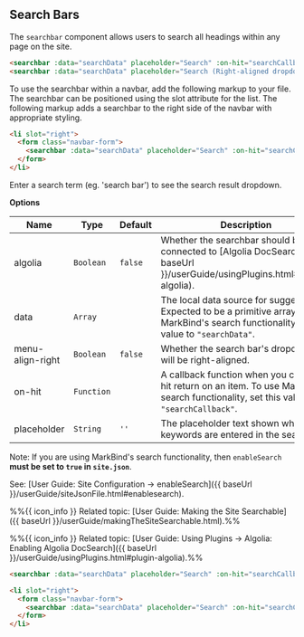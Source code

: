 ## Search Bars

The `searchbar` component allows users to search all headings within any page on the site.

<div id="body">

<include src="outputBox.md" boilerplate >
<variable name="code">

```html
<searchbar :data="searchData" placeholder="Search" :on-hit="searchCallback"></searchbar>
<searchbar :data="searchData" placeholder="Search (Right-aligned dropdown)" :on-hit="searchCallback" menu-align-right></searchbar>
```

To use the searchbar within a navbar, add the following markup to your file. The searchbar can be positioned using the slot attribute for the list. The following markup adds a searchbar to the right side of the navbar with appropriate styling.

```html
<li slot="right">
  <form class="navbar-form">
    <searchbar :data="searchData" placeholder="Search" :on-hit="searchCallback"></searchbar>
  </form>
</li>
```
</variable>
<variable id="output">

Enter a search term (eg. 'search bar') to see the search result dropdown.
<searchbar :data="searchData" placeholder="Search" :on-hit="searchCallback"></searchbar>
<br>
<searchbar :data="searchData" placeholder="Search (Right-aligned dropdown)" :on-hit="searchCallback" menu-align-right></searchbar>
</variable>
</include>

****Options****

Name | Type | Default | Description
---- | ---- | ------- | ------
algolia | `Boolean` | `false` | Whether the searchbar should be connected to [Algolia DocSearch]({{ baseUrl }}/userGuide/usingPlugins.html#plugin-algolia).
data | `Array` || The local data source for suggestions. Expected to be a primitive array. To use MarkBind's search functionality, set this value to `"searchData"`.
menu-align-right | `Boolean` | `false` | Whether the search bar's dropdown list will be right-aligned.
on-hit | `Function` || A callback function when you click or hit return on an item. To use MarkBind's search functionality, set this value to `"searchCallback"`.
placeholder | `String` | `''` | The placeholder text shown when no keywords are entered in the search bar.

<box type="warning">

Note: If you are using MarkBind's search functionality, then `enableSearch` **must be set to `true` in `site.json`**.

See: [User Guide: Site Configuration → enableSearch]({{ baseUrl }}/userGuide/siteJsonFile.html#enablesearch).

</box>

%%{{ icon_info }} Related topic: [User Guide: Making the Site Searchable]({{ baseUrl }}/userGuide/makingTheSiteSearchable.html).%%

%%{{ icon_info }} Related topic: [User Guide: Using Plugins → Algolia: Enabling Algolia DocSearch]({{ baseUrl }}/userGuide/usingPlugins.html#plugin-algolia).%%

</div> <!-- end of body -->

<div id="short" class="d-none">

```html
<searchbar :data="searchData" placeholder="Search" :on-hit="searchCallback" menu-align-right></searchbar>
```

```html
<li slot="right">
  <form class="navbar-form">
    <searchbar :data="searchData" placeholder="Search" :on-hit="searchCallback"></searchbar>
  </form>
</li>
```
</div>

<div id="examples" class="d-none">

<searchbar :data="searchData" placeholder="Search" :on-hit="searchCallback"></searchbar>
</div>
